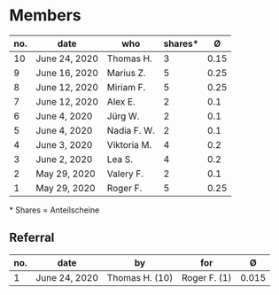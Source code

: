 # Members

| no. | date  | who  | shares\* | Ø  | 
|---|---|---|---|---|
| 10 | June 24, 2020  | Thomas H. | 3 | 0.15 |
| 9 | June 16, 2020  | Marius Z. | 5 | 0.25 |
| 8 | June 12, 2020  | Miriam F. | 5 | 0.25 |
| 7 | June 12, 2020  | Alex E. | 2 | 0.1 |
| 6 | June 4, 2020  | Jürg W. | 2 | 0.1 |
| 5 | June 4, 2020  | Nadia F. W. | 2 | 0.1 |
| 4 | June 3, 2020  | Viktoria M. | 4 | 0.2 |
| 3 | June 2, 2020  | Lea S. | 4 | 0.2 | 
| 2 | May 29, 2020  | Valery F. | 2 | 0.1 |
| 1 | May 29, 2020  | Roger F. | 5 | 0.25 | 

\* Shares = Anteilscheine

## Referral

| no. | date  | by  | for | Ø  | 
|---|---|---|---|---|
| 1 | June 24, 2020  | Thomas H. (10) | Roger F. (1) | 0.015 | 



